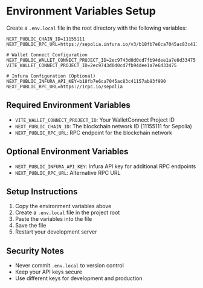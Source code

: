 # Environment Variables Setup

Create a `.env.local` file in the root directory with the following variables:

```env
NEXT_PUBLIC_CHAIN_ID=11155111
NEXT_PUBLIC_RPC_URL=https://sepolia.infura.io/v3/b18fb7e6ca7045ac83c41157ab93f990

# Wallet Connect Configuration
NEXT_PUBLIC_WALLET_CONNECT_PROJECT_ID=2ec9743d0d0cd7fb94dee1a7e6d33475
VITE_WALLET_CONNECT_PROJECT_ID=2ec9743d0d0cd7fb94dee1a7e6d33475

# Infura Configuration (Optional)
NEXT_PUBLIC_INFURA_API_KEY=b18fb7e6ca7045ac83c41157ab93f990
NEXT_PUBLIC_RPC_URL=https://1rpc.io/sepolia
```

## Required Environment Variables

- `VITE_WALLET_CONNECT_PROJECT_ID`: Your WalletConnect Project ID
- `NEXT_PUBLIC_CHAIN_ID`: The blockchain network ID (11155111 for Sepolia)
- `NEXT_PUBLIC_RPC_URL`: RPC endpoint for the blockchain network

## Optional Environment Variables

- `NEXT_PUBLIC_INFURA_API_KEY`: Infura API key for additional RPC endpoints
- `NEXT_PUBLIC_RPC_URL`: Alternative RPC URL

## Setup Instructions

1. Copy the environment variables above
2. Create a `.env.local` file in the project root
3. Paste the variables into the file
4. Save the file
5. Restart your development server

## Security Notes

- Never commit `.env.local` to version control
- Keep your API keys secure
- Use different keys for development and production
